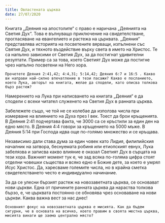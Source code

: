 ```yaml
---
title: Овластената църква
date: 27/07/2020
---
```


Книгата „Деяния на апостолите“ с право е наричана „Деянията на Светия Дух“. Това е вълнуващо приключение на свидетелстване, прогласяване на евангелието и растежа на църквата. „Деяния“ представлява историята на посветените вярващи, изпълнени със Святия Дух, и тяхното въздействие върху света в името на Христос. Те са напълно зависими от Светия Дух, за да постигнат удивителни резултати. Пример са за това, което Светият Дух може да постигне чрез напълно посветени на Него хора.

`Прочетете Деяния 2:41,42; 4:4,31; 5:14,42; Деяния 6:7 и 16:5 . Какво ви направи най-силно впечатление в тези пасажи? Какво е посланието, което Лука, авторът на книгата, желае да сподели, като описва толкова бърз растеж?`

Намерението на Лука при написването на книгата „Деяния“ е да сподели с всеки читател служенето на Светия Дух в ранната църква.

Забележете също, че той не се колебае да използва числа при измерване на влиянието на Духа през І век. Тоест да брои кръщенията. В Деяния 2:41 подчертава факта, че 3000 са се кръстили за един ден на едно място. В Деяния 4:4 говори за кръщението на 5000 мъже. В Деяния 5:14 при Господа идва още по-голямо множество и се кръщава.

Независимо дали става дума за един човек като Лидия, филипийския началник на затвора, беснуемата робиня или етиопският евнух, Лука забелязва и записва какво влияние е оказал Светият Дух в сърцата на тези хора. Важният момент тук е, че зад всяка по-голяма цифра стоят отделни човешки същества и всяко едно е Божие дете, за което е умрял Исус Христос. Да, харесваме големите числа, но в крайна сметка свидетелстването често е индивидуално начинание.

За да се улесни бързият растеж на новозаветната църква, се основават нови църкви. Една от причините ранната църква да нараства толкова бързо, е, че църквата постоянно се обновява чрез основаване на нови църкви. Каква важна вест за нас днес!

`Основният фокус на новозаветната църква е мисията. Как да бъдем сигурни, че в основата на всичко, което правим в своята местна църква, мисията винаги ще заема централно място?`